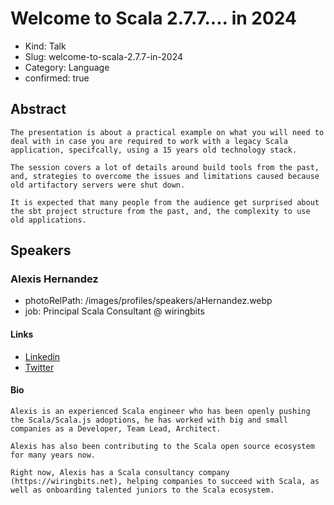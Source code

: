 # Welcome to Scala 2.7.7.... in 2024

- Kind: Talk
- Slug: welcome-to-scala-2.7.7-in-2024
- Category: Language
- confirmed: true

## Abstract

```
The presentation is about a practical example on what you will need to deal with in case you are required to work with a legacy Scala application, specifcally, using a 15 years old technology stack.

The session covers a lot of details around build tools from the past, and, strategies to overcome the issues and limitations caused because old artifactory servers were shut down.

It is expected that many people from the audience get surprised about the sbt project structure from the past, and, the complexity to use old applications.
```

## Speakers

### Alexis Hernandez

- photoRelPath: /images/profiles/speakers/aHernandez.webp
- job: Principal Scala Consultant @ wiringbits

#### Links

- [Linkedin](https://www.linkedin.com/in/alexis-hernandez)
- [Twitter](https://twitter.com/alexitcdev)

#### Bio

```
Alexis is an experienced Scala engineer who has been openly pushing the Scala/Scala.js adoptions, he has worked with big and small companies as a Developer, Team Lead, Architect.

Alexis has also been contributing to the Scala open source ecosystem for many years now.

Right now, Alexis has a Scala consultancy company (https://wiringbits.net), helping companies to succeed with Scala, as well as onboarding talented juniors to the Scala ecosystem.
```
